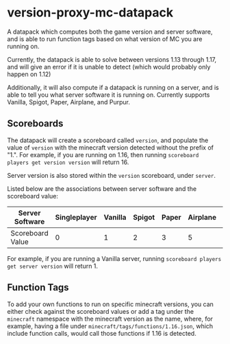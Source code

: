 # version-proxy-mc-datapack
A datapack which computes both the game version and server software, and is able to run function tags based on what version of MC you are running on.

Currently, the datapack is able to solve between versions 1.13 through 1.17, and will give an error if it is unable to detect (which would probably only happen on 1.12)

Additionally, it will also compute if a datapack is running on a server, and is able to tell you what server software it is running on. Currently supports Vanilla, Spigot, Paper, Airplane, and Purpur. 

## Scoreboards

The datapack will create a scoreboard called `version`, and populate the value of `version` with the minecraft version detected without the prefix of "1.".
For example, if you are running on 1.16, then running `scoreboard players get version version` will return 16. 

Server version is also stored within the `version` scoreboard, under `server`.



Listed below are the associations between server software and the scoreboard value:

Server Software | Singleplayer | Vanilla | Spigot | Paper | Airplane | Purpur
--- | --- | --- | --- |--- |--- |---
Scoreboard Value | 0 | 1 | 2 | 3 | 5 | 6

For example, if you are running a Vanilla server, running `scoreboard players get server version` will return 1. 

## Function Tags

To add your own functions to run on specific minecraft versions, you can either check against the scoreboard values or add a tag under the `minecraft` namespace with the minecraft version as the name, where, for example, having a file under `minecraft/tags/functions/1.16.json`, which include function calls, would call those functions if 1.16 is detected.  
